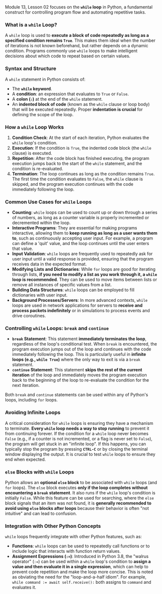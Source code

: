 Module 13, Lesson 02 focuses on the **`while` loop** in Python, a fundamental construct for controlling program flow and automating repetitive tasks.

### What is a `while` Loop?
A `while` loop is used to **execute a block of code repeatedly as long as a specified condition remains `True`**. This makes them ideal when the number of iterations is not known beforehand, but rather depends on a dynamic condition. Programs commonly use `while` loops to make intelligent decisions about which code to repeat based on certain values.

### Syntax and Structure
A `while` statement in Python consists of:
*   The **`while` keyword**.
*   A **condition**: an expression that evaluates to `True` or `False`.
*   A **colon (`:`)** at the end of the `while` statement.
*   An **indented block of code** (known as the `while` clause or loop body) that will be executed repeatedly. Proper **indentation is crucial** for defining the scope of the loop.

### How a `while` Loop Works
1.  **Condition Check**: At the start of each iteration, Python evaluates the `while` loop's condition.
2.  **Execution**: If the condition is `True`, the indented code block (the `while` clause) is executed.
3.  **Repetition**: After the code block has finished executing, the program execution jumps back to the start of the `while` statement, and the condition is re-evaluated.
4.  **Termination**: The loop continues as long as the condition remains `True`. The first time the condition evaluates to `False`, the `while` clause is skipped, and the program execution continues with the code immediately following the loop.

### Common Use Cases for `while` Loops
*   **Counting**: `while` loops can be used to count up or down through a series of numbers, as long as a counter variable is properly incremented or decremented within the loop.
*   **Interactive Programs**: They are essential for making programs interactive, allowing them to **keep running as long as a user wants them to**, such as continuously accepting user input. For example, a program can define a 'quit' value, and the loop continues until the user enters that value.
*   **Input Validation**: `while` loops are frequently used to repeatedly ask for user input until a valid response is provided, ensuring that the program receives data in the expected format.
*   **Modifying Lists and Dictionaries**: While `for` loops are good for iterating through lists, **if you need to modify a list as you work through it, a `while` loop is recommended**. They can be used to move items between lists or remove all instances of specific values from a list.
*   **Building Data Structures**: `while` loops can be employed to fill dictionaries with user input.
*   **Background Processes/Servers**: In more advanced contexts, `while` loops are used in network applications for servers to **receive and process packets indefinitely** or in simulations to process events and drive coroutines.

### Controlling `while` Loops: `break` and `continue`
*   **`break` Statement**: This statement **immediately terminates the loop**, regardless of the loop's conditional test. When `break` is encountered, the program execution jumps out of the loop and continues with the code immediately following the loop. This is particularly useful in **infinite loops (e.g., `while True`)** where the only way to exit is via a `break` statement.
*   **`continue` Statement**: This statement **skips the rest of the current iteration** of the loop and immediately moves the program execution back to the beginning of the loop to re-evaluate the condition for the next iteration.

Both `break` and `continue` statements can be used within any of Python's loops, including `for` loops.

### Avoiding Infinite Loops
A critical consideration for `while` loops is ensuring they have a mechanism to terminate. **Every `while` loop needs a way to stop running** to prevent it from continuing forever. If the condition for a `while` loop never becomes `False` (e.g., if a counter is not incremented, or a flag is never set to `False`), the program will get stuck in an "infinite loop". If this happens, you can typically stop the program by pressing **`CTRL-C`** or by closing the terminal window displaying the output. It is crucial to test `while` loops to ensure they end when expected.

### `else` Blocks with `while` Loops
Python allows an **optional `else` block** to be associated with `while` loops (and `for` loops). The `else` block executes **only if the loop completes without encountering a `break` statement**. It also runs if the `while` loop's condition is initially `False`. While this feature can be used for searching, where the `else` block signals that an item was not found, it is **generally recommended to avoid using `else` blocks after loops** because their behavior is often "not intuitive" and can lead to confusion.

### Integration with Other Python Concepts
`while` loops frequently integrate with other Python features, such as:
*   **Functions**: `while` loops can be used to repeatedly call functions or to include logic that interacts with function return values.
*   **Assignment Expressions (`:=`)**: Introduced in Python 3.8, the "walrus operator" (`:=`) can be used within a `while` loop's condition to **assign a value and then evaluate it in a single expression**, which can help to prevent code repetition and make the loop more concise. This is noted as obviating the need for the "loop-and-a-half idiom". For example, `while command := await self.receive():` both assigns to `command` and evaluates it.